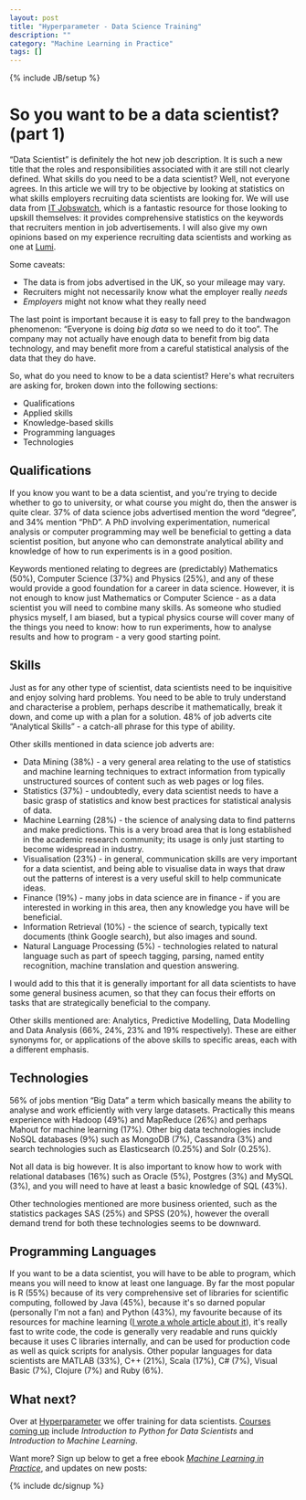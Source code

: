 ```yaml
---
layout: post
title: "Hyperparameter - Data Science Training"
description: ""
category: "Machine Learning in Practice"
tags: []
---
```

{% include JB/setup %}

So you want to be a data scientist? (part 1)
============================================

&ldquo;Data Scientist&rdquo; is definitely the hot new job
description. It is such a new title that the roles and
responsibilities associated with it are still not clearly
defined. What skills do you need to be a data scientist? Well, not
everyone agrees. In this article we will try to be objective by
looking at statistics on what skills employers recruiting data
scientists are looking for. We will use data from
[IT Jobswatch](http://www.itjobswatch.co.uk/jobs/uk/data%20scientist.do),
which is a fantastic resource for those looking to upskill themselves:
it provides comprehensive statistics on the keywords that recruiters
mention in job advertisements. I will also give my own opinions based
on my experience recruiting data scientists and working as one at
[Lumi](http://lumi.do).

Some caveats:

- The data is from jobs advertised in the UK, so your mileage may
vary.
- Recruiters might not necessarily know what the employer really
*needs*
- *Employers* might not know what they really need

The last point is important because it is easy to fall prey to the
bandwagon phenomenon: &ldquo;Everyone is doing *big data* so we need
to do it too&rdquo;. The company may not actually have enough data to
benefit from big data technology, and may benefit more from a careful
statistical analysis of the data that they do have.

So, what do you need to know to be a data scientist? Here's what
recruiters are asking for, broken down into the following sections:

 - Qualifications
 - Applied skills
 - Knowledge-based skills
 - Programming languages
 - Technologies

Qualifications
--------------

If you know you want to be a data scientist, and you're trying to
decide whether to go to university, or what course you might do, then
the answer is quite clear. 37% of data science jobs advertised mention
the word &ldquo;degree&rdquo;, and 34% mention &ldquo;PhD&rdquo;. A PhD
involving experimentation, numerical analysis or computer programming
may well be beneficial to getting a data scientist position, but
anyone who can demonstrate analytical ability and knowledge of how to
run experiments is in a good position.

Keywords mentioned relating to degrees are (predictably) Mathematics
(50%), Computer Science (37%) and Physics (25%), and any of these
would provide a good foundation for a career in data science. However,
it is not enough to know just Mathematics or Computer Science - as a
data scientist you will need to combine many skills. As someone who
studied physics myself, I am biased, but a typical physics course will
cover many of the things you need to know: how to run experiments, how
to analyse results and how to program - a very good starting point.

Skills
------

Just as for any other type of scientist, data scientists need to be
inquisitive and enjoy solving hard problems. You need to be able to
truly understand and characterise a problem, perhaps describe it
mathematically, break it down, and come up with a plan for a
solution. 48% of job adverts cite &ldquo;Analytical Skills&rdquo; - a
catch-all phrase for this type of ability.

Other skills mentioned in data science job adverts are:

 - Data Mining (38%) - a very general area relating to the use of
   statistics and machine learning techniques to extract information
   from typically unstructured sources of content such as web pages or
   log files.
 - Statistics (37%) - undoubtedly, every data scientist needs to have
   a basic grasp of statistics and know best practices for statistical
   analysis of data.
 - Machine Learning (28%) - the science of analysing data to find
   patterns and make predictions. This is a very broad area that is
   long established in the academic research community; its usage is
   only just starting to become widespread in industry.
 - Visualisation (23%) - in general, communication skills are very
   important for a data scientist, and being able to visualise data
   in ways that draw out the patterns of interest is a very useful
   skill to help communicate ideas.
 - Finance (19%) - many jobs in data science are in finance - if you
   are interested in working in this area, then any knowledge you have
   will be beneficial.
 - Information Retrieval (10%) - the science of search, typically text
   documents (think Google search), but also images and sound.
 - Natural Language Processing (5%) - technologies related to natural
   language such as part of speech tagging, parsing, named entity
   recognition, machine translation and question answering.
   
I would add to this that it is generally important for all data
scientists to have some general business acumen, so that they can
focus their efforts on tasks that are strategically beneficial to the
company.

Other skills mentioned are: Analytics, Predictive Modelling, Data
Modelling and Data Analysis (66%, 24%, 23% and 19%
respectively). These are either synonyms for, or applications of the
above skills to specific areas, each with a different emphasis.

Technologies
------------

56% of jobs mention &ldquo;Big Data&rdquo; a term which basically
means the ability to analyse and work efficiently with very large
datasets. Practically this means experience with Hadoop (49%) and
MapReduce (26%) and perhaps Mahout for machine learning (17%). Other
big data technologies include NoSQL databases (9%) such as MongoDB
(7%), Cassandra (3%) and search technologies such as Elasticsearch
(0.25%) and Solr (0.25%).

Not all data is big however. It is also important to know how to work
with relational databases (16%) such as Oracle (5%), Postgres (3%) and
MySQL (3%), and you will need to have at least a basic knowledge of
SQL (43%).

Other technologies mentioned are more business oriented, such as the
statistics packages SAS (25%) and SPSS (20%), however the overall
demand trend for both these technologies seems to be downward.

Programming Languages
---------------------

If you want to be a data scientist, you will have to be able to
program, which means you will need to know at least one language. By
far the most popular is R (55%) because of its very comprehensive set
of libraries for scientific computing, followed by Java (45%), because
it's so darned popular (personally I'm not a fan) and Python (43%), my
favourite because of its resources for machine learning
([I wrote a whole article about it](http://daoudclarke.github.io/machine%20learning%20in%20practice/2013/09/18/why-i-love-scikit-learn/)),
it's really fast to write code, the code is generally very readable
and runs quickly because it uses C libraries internally, and can be
used for production code as well as quick scripts for analysis. Other
popular languages for data scientists are MATLAB (33%), C++ (21%),
Scala (17%), C# (7%), Visual Basic (7%), Clojure (7%) and Ruby (6%).

What next?
----------

Over at [Hyperparameter](http://www.hyperparameter.com) we offer
training for data
scientists. [Courses coming up](http://www.hyperparameter.com/#courses)
include *Introduction to Python for Data Scientists* and *Introduction
to Machine Learning*.

Want more? Sign up below to get a free ebook
_[Machine Learning in Practice](/machine-learning-practice.html)_, and
updates on new posts:

{% include dc/signup %}

